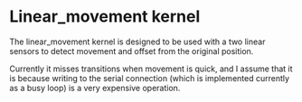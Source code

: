 # Linear_movement kernel

The linear_movement kernel is designed to be used with a two linear sensors to detect movement and offset from the original position.

Currently it misses transitions when movement is quick, and I assume that it is because writing to the serial connection (which is implemented currently as a busy loop) is a very expensive operation.
